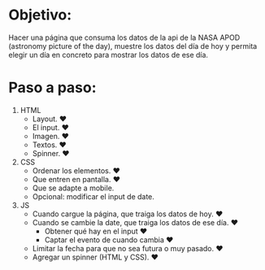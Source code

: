 # Objetivo: 
Hacer una página que consuma los datos de la api de la NASA APOD (astronomy picture of the day), muestre los datos del día de hoy y permita elegir un día en concreto para mostrar los datos de ese día.

# Paso a paso:
1. HTML
    - Layout. ♥
    - El input. ♥
    - Imagen. ♥
    - Textos. ♥
    - Spinner. ♥
2. CSS
    - Ordenar los elementos. ♥
    - Que entren en pantalla. ♥
    - Que se adapte a mobile.
    - Opcional: modificar el input de date.
3. JS
    - Cuando cargue la página, que traiga los datos de hoy. ♥
    - Cuando se cambie la date, que traiga los datos de ese día. ♥
        - Obtener qué hay en el input ♥
        - Captar el evento de cuando cambia ♥
    - Limitar la fecha para que no sea futura o muy pasado. ♥
    - Agregar un spinner (HTML y CSS). ♥